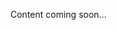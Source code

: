 <!--<meta>
{
    "title":"Capacity / Inventory",
    "description":"Learn more about capacity/inventory.",
    "date": "2019/11/04",
    "tag":["Capacity", "Inventory"]
}
</meta>-->
Content coming soon...
